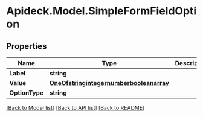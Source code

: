 # Apideck.Model.SimpleFormFieldOption

## Properties

Name | Type | Description | Notes
------------ | ------------- | ------------- | -------------
**Label** | **string** |  | 
**Value** | [**OneOfstringintegernumberbooleanarray**](OneOfstringintegernumberbooleanarray.md) |  | [optional] 
**OptionType** | **string** |  | 

[[Back to Model list]](../README.md#documentation-for-models) [[Back to API list]](../README.md#documentation-for-api-endpoints) [[Back to README]](../README.md)


